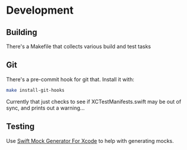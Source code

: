 # Development

## Building

There's a Makefile that collects various build and test tasks

## Git

There's a pre-commit hook for git that. Install it with:

```bash
make install-git-hooks
```

Currently that just checks to see if XCTestManifests.swift may be out of sync, and prints out a warning...

## Testing

Use [Swift Mock Generator For Xcode](https://github.com/seanhenry/SwiftMockGeneratorForXcode) to help with generating mocks.
